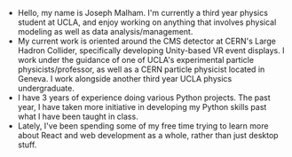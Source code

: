 - Hello, my name is Joseph Malham. I'm currently a third year physics student at UCLA, and enjoy working on anything that involves physical modeling as well as data analysis/management.
- My current work is oriented around the CMS detector at CERN's Large Hadron Collider, specifically developing Unity-based VR event displays. I work under the guidance of one of UCLA's experimental particle physicists/professor, as well as a CERN particle physicist located in Geneva. I work alongside another third year UCLA physics undergraduate.
- I have 3 years of experience doing various Python projects. The past year, I have taken more initiative in developing my Python skills past what I have been taught in class.
- Lately, I've been spending some of my free time trying to learn more about React and web development as a whole, rather than just desktop stuff.

<!---
jdmalham/jdmalham is a ✨ special ✨ repository because its `README.md` (this file) appears on your GitHub profile.
You can click the Preview link to take a look at your changes.
--->
